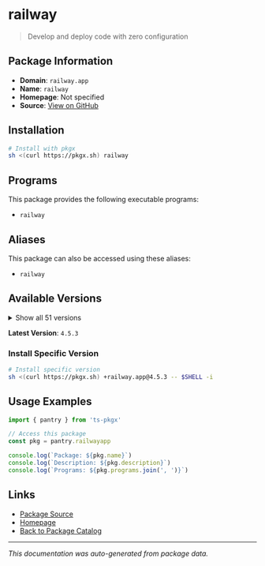 # railway

> Develop and deploy code with zero configuration

## Package Information

- **Domain**: `railway.app`
- **Name**: `railway`
- **Homepage**: Not specified
- **Source**: [View on GitHub](https://github.com/pkgxdev/pantry/tree/main/projects/railway.app/package.yml)

## Installation

```bash
# Install with pkgx
sh <(curl https://pkgx.sh) railway
```

## Programs

This package provides the following executable programs:

- `railway`

## Aliases

This package can also be accessed using these aliases:

- `railway`

## Available Versions

<details>
<summary>Show all 51 versions</summary>

- `4.5.3`, `4.5.2`, `4.5.1`, `4.5.0`, `4.4.1`
- `4.4.0`, `4.3.0`, `4.2.0`, `4.1.0`, `4.0.1`
- `4.0.0`, `3.23.0`, `3.22.2`, `3.22.0`, `3.21.0`
- `3.20.2`, `3.20.1`, `3.20.0`, `3.19.1`, `3.19.0`
- `3.18.0`, `3.17.10`, `3.17.9`, `3.17.8`, `3.17.7`
- `3.17.6`, `3.17.1`, `3.17.0`, `3.15.3`, `3.15.2`
- `3.15.1`, `3.14.1`, `3.14.0`, `3.13.0`, `3.12.2`
- `3.12.1`, `3.12.0`, `3.11.4`, `3.11.2`, `3.11.1`
- `3.11.0`, `3.10.0`, `3.9.3`, `3.9.0`, `3.8.2`
- `3.8.1`, `3.8.0`, `3.7.2`, `3.7.0`, `3.6.0`
- `3.5.2`

</details>

**Latest Version**: `4.5.3`

### Install Specific Version

```bash
# Install specific version
sh <(curl https://pkgx.sh) +railway.app@4.5.3 -- $SHELL -i
```

## Usage Examples

```typescript
import { pantry } from 'ts-pkgx'

// Access this package
const pkg = pantry.railwayapp

console.log(`Package: ${pkg.name}`)
console.log(`Description: ${pkg.description}`)
console.log(`Programs: ${pkg.programs.join(', ')}`)
```

## Links

- [Package Source](https://github.com/pkgxdev/pantry/tree/main/projects/railway.app/package.yml)
- [Homepage](#)
- [Back to Package Catalog](../package-catalog.md)

---

*This documentation was auto-generated from package data.*
